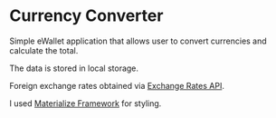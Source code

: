 # Currency Converter 

Simple eWallet application that allows user to convert currencies and calculate the total. 

The data is stored in local storage.


Foreign exchange rates obtained via [Exchange Rates API](https://exchangeratesapi.io/).

I used [Materialize Framework](https://materializecss.com/) for styling.

